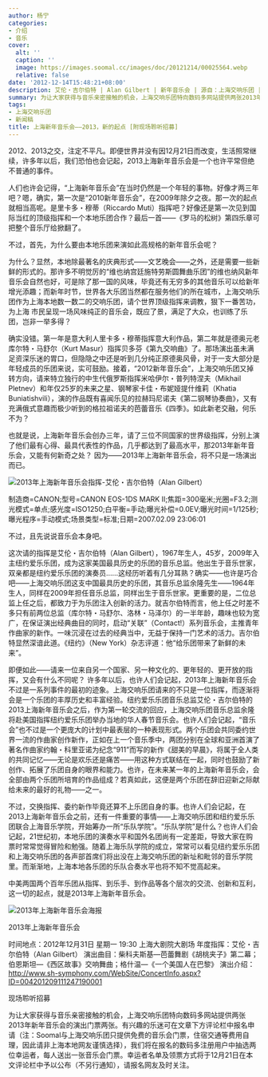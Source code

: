```yaml
---
author: 杨宁
categories:
- 介绍
- 音乐
cover:
  alt: ''
  caption: ''
  image: https://images.soomal.cc/images/doc/20121214/00025564.webp
  relative: false
date: '2012-12-14T15:48:21+08:00'
description: 艾伦・吉尔伯特 | Alan Gilbert | 新年音乐会 | 源自：上海交响乐团 | 版权：原创 |  平均/总评分：10.00/20
summary: 为让大家获得与音乐亲密接触的机会，上海交响乐团特向数码多网站提供两张2013年新年音乐会的演出门票两张。有兴趣的乐迷可在文章下方评论栏中报名申请（注：Soomal与上海交响乐团只提供免费的音乐会门票，住宿交通等费用自理，因此请非上海本地网友谨慎选择），我们将在报名的数码多注册用户中抽选两位幸运者……
tags:
- 上海交响乐团
- 新闻稿
title: 上海新年音乐会――2013，新的起点 [附现场聆听招募]
---
```


2012、2013之交，注定不平凡。即便世界并没有因12月21日而改变，生活照常继续，许多年以后，我们恐怕也会记起，2013上海新年音乐会是一个也许平常但绝不普通的事件。

人们也许会记得，“上海新年音乐会”在当时仍然是一个年轻的事物。好像才两三年吧？嗯，确实，第一次是“2010新年音乐会”，在2009年除夕之夜。那一次的起点就相当高呢。是里卡多・穆蒂（Riccardo Muti）指挥吧？好像还是第一次见到国际当红的顶级指挥和一个本地乐团合作？最后一首――《罗马的松树》第四乐章可把整个音乐厅给掀翻了。

不过，首先，为什么要由本地乐团来演如此高规格的新年音乐会呢？

为什么？显然，本地除最著名的庆典形式――文艺晚会――之外，还是需要一些新鲜的形式的。那许多不明觉厉的“维也纳宫廷施特劳斯圆舞曲乐团”的维也纳风新年音乐会自然也好，可是除了那一国的风味，毕竟还有无穷多的其他音乐可以给新年增光添趣；而新年时节，世界各大乐团当然都在服务他们的所在城市，上海交响乐团作为上海本地数一数二的交响乐团，请个世界顶级指挥来调教，狠下一番苦功，为上海
市民呈现一场风味纯正的音乐会，既应了景，满足了大众，也训练了乐团，岂非一举多得？

确实没错。第一年是意大利人里卡多・穆蒂指挥意大利作品，第二年就是德奥元老库尔特・马舒尔（Kurt Masur）指挥贝多芬《第九交响曲》了。那场演出虽未满足资深乐迷的胃口，但隐隐之中还是听到几分纯正原德奥风骨，对于一支大部分是年轻成员的乐团来说，实可鼓励。接着，“2012新年音乐会”，上海交响乐团又掉转方向，请来特立独行的中生代俄罗斯指挥米哈伊尔・普列特涅夫（Mikhail Pletnev）和年仅25岁的未来之星、钢琴家卡佳・布妮娅提什维莉（Khatia Buniatishvili），演的作品既有喜闻乐见的拉赫玛尼诺夫《第二钢琴协奏曲》，又有充满俄式意趣而极少听到的格拉祖诺夫的芭蕾音乐《四季》。如此新老交融，何乐不为？

也就是说，上海新年音乐会创办三年，请了三位不同国家的世界级指挥，分别上演了他们最有心得、最具代表性的作品，几乎都达到了最高水平，那2013年新年音乐会，又能有何新奇之处？
因为――2013年上海新年音乐会，将不只是一场演出而已。

![2013年上海新年音乐会指挥-艾伦・吉尔伯特（Alan Gilbert）](https://images.soomal.cc/images/doc/20121214/00025564.webp)

制造商=CANON;型号=CANON EOS-1DS MARK II;焦距=300毫米;光圈=F3.2;测光模式=单点;感光度=ISO1250;白平衡=手动;曝光补偿=0.0EV;曝光时间=1/125秒;曝光程序=手动模式;场景类型=标准;日期=2007.02.09 23:06:01



不过，且先说说音乐会本身吧。

这次请的指挥是艾伦・吉尔伯特（Alan Gilbert），1967年生人，45岁，2009年入主纽约爱乐乐团，成为这家美国最具历史的乐团的音乐总监。他出生于音乐世家，双亲都是纽约爱乐乐团的演奏员……这经历听着有几分耳熟？确实――也许是巧合吧――上海交响乐团这支中国最具历史的乐团，其音乐总监余隆先生――1964年生人，同样在2009年担任音乐总监，同样出生于音乐世家。更重要的是，二位总监上任之后，都致力于为乐团注入创新的活力。就吉尔伯特而言，他上任之时差不多只有前两位总监（库尔特・马舒尔、洛林・马泽尔）的一半年龄，趣味也较为宽广，在保证演出经典曲目的同时，启动“关联”（Contact!）系列音乐会，主推青年作曲家的新作。一味沉浸在过去的经典当中，无益于保持一门艺术的活力。吉尔伯特显然深谙此道。《纽约》（New York）杂志评道：他“给乐团带来了新鲜的未来”。

即便如此――请来一位来自另一个国家、另一种文化的、更年轻的、更开放的指挥，又会有什么不同呢？
许多年以后，也许人们会记起，2013年上海新年音乐会不过是一系列事件的最初的迹象。上海交响乐团请来的不只是一位指挥，而逐渐将会是一个乐团的丰厚历史和丰富经验。纽约爱乐乐团音乐总监艾伦・吉尔伯特的2013上海新年音乐会之后，作为第一轮交流的回应，上海交响乐团音乐总监余隆将赴美国指挥纽约爱乐乐团举办当地的华人春节音乐会。也许人们会记起，“音乐会”也不过是一个更庞大的计划中最表层的一种表现形式。两个乐团会共同委约世界一流的作曲家创作新作，正如在上一个音乐季中，两团分别在全球和亚洲首演了著名作曲家约翰・科里亚诺为纪念“911”而写的新作《甜美的早晨》，将属于全人类的共同记忆――无论是欢乐还是痛苦――用这种方式联结在一起，同时也鼓励了新创作、拓展了乐团自身的眼界和能力。也许，在未来某一年的上海新年音乐会，会全部由两个乐团所培育的作品组成？若真如此，这便是两个乐团在辞旧迎新之际献给未来的最好的礼物――之一。

不过，交换指挥、委约新作毕竟还算不上乐团自身的事。也许人们会记起，在2013上海新年音乐会之前，还有一件重要的事情――上海交响乐团和纽约爱乐乐团联合上海音乐学院，开始筹办一所“乐队学院”。“乐队学院”是什么？也许人们会记起，21世纪初，本地乐团的演奏水平和国外名团尚有一定差距，导致大家在购票时常常觉得冒险和勉强。随着上海乐队学院的成立，常常可以看见纽约爱乐乐团和上海交响乐团的各声部首席们将出没在上海交响乐团的新址和毗邻的音乐学院里。而渐渐地，上海本地各乐团的乐队合奏水平也将不知不觉高起来。

中美两国两个百年乐团从指挥、到乐手、到作品等各个层次的交流、创新和互利，这一切的起点，就是2013年上海新年音乐会。

![2013年上海新年音乐会海报](https://images.soomal.cc/images/doc/20121214/00025563.webp)





2013年上海新年音乐会


时间地点：2012年12月31日 星期一 19:30 上海大剧院大剧场
年度指挥：艾伦・吉尔伯特（Alan Gilbert）
演出曲目：柴科夫斯基―芭蕾舞剧《胡桃夹子》第二幕；伯恩斯坦―《西区故事》交响舞曲；格什温―《一个美国人在巴黎》
演出介绍：http://www.sh-symphony.com/WebSite/ConcertInfo.aspx?ID=004201209111247190001


现场聆听招募


为让大家获得与音乐亲密接触的机会，上海交响乐团特向数码多网站提供两张2013年新年音乐会的演出门票两张。有兴趣的乐迷可在文章下方评论栏中报名申请（注：Soomal与上海交响乐团只提供免费的音乐会门票，住宿交通等费用自理，因此请非上海本地网友谨慎选择），我们将在报名的数码多注册用户中抽选两位幸运者，每人送出一张音乐会门票。幸运者名单及领票方式将于12月21日在本文评论栏中予以公布（不另行通知），请报名网友及时关注。